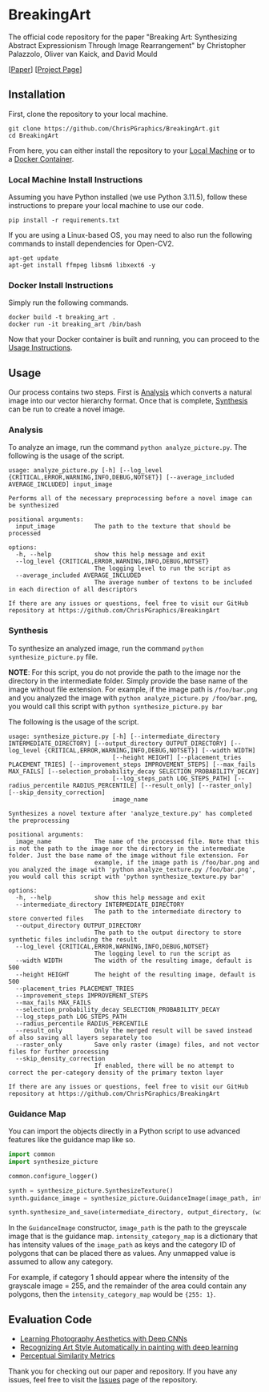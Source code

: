 # BreakingArt
The official code repository for the paper "Breaking Art: Synthesizing Abstract Expressionism Through Image Rearrangement" by Christopher Palazzolo, Oliver van Kaick, and David Mould

[[Paper](https://doi.org/10.1016/j.cag.2025.104224)] [[Project Page](https://chrispgraphics.github.io/2025_Breaking_art_Synthesizing_abstract_expressionism_through_image_rearrangement.html)]

## Installation
First, clone the repository to your local machine.
```shell
git clone https://github.com/ChrisPGraphics/BreakingArt.git
cd BreakingArt
```

From here, you can either install the repository to your [Local Machine](#local-machine-install-instructions) or to a [Docker Container](#docker-install-instructions).

### Local Machine Install Instructions
Assuming you have Python installed (we use Python 3.11.5), follow these instructions to prepare your local machine to use our code. 

```shell
pip install -r requirements.txt
```

If you are using a Linux-based OS, you may need to also run the following commands to install dependencies for Open-CV2.

```shell
apt-get update
apt-get install ffmpeg libsm6 libxext6 -y
```

### Docker Install Instructions
Simply run the following commands.
```shell
docker build -t breaking_art .
docker run -it breaking_art /bin/bash
```

Now that your Docker container is built and running, you can proceed to the [Usage Instructions](#usage).

## Usage
Our process contains two steps. First is [Analysis](#analysis) which converts a natural image into our vector hierarchy format. Once that is complete, [Synthesis](#synthesis) can be run to create a novel image.

### Analysis
To analyze an image, run the command `python analyze_picture.py`. The following is the usage of the script.
```
usage: analyze_picture.py [-h] [--log_level {CRITICAL,ERROR,WARNING,INFO,DEBUG,NOTSET}] [--average_included AVERAGE_INCLUDED] input_image

Performs all of the necessary preprocessing before a novel image can be synthesized

positional arguments:
  input_image           The path to the texture that should be processed

options:
  -h, --help            show this help message and exit
  --log_level {CRITICAL,ERROR,WARNING,INFO,DEBUG,NOTSET}
                        The logging level to run the script as
  --average_included AVERAGE_INCLUDED
                        The average number of textons to be included in each direction of all descriptors

If there are any issues or questions, feel free to visit our GitHub repository at https://github.com/ChrisPGraphics/BreakingArt
```

### Synthesis
To synthesize an analyzed image, run the command `python synthesize_picture.py` file.

**NOTE**: For this script, you do not provide the path to the image nor the directory in the intermediate folder. 
Simply provide the base name of the image without file extension.
For example, if the image path is `/foo/bar.png` and you analyzed the image with `python analyze_picture.py /foo/bar.png`, you would call this script with `python synthesize_picture.py bar`

The following is the usage of the script.
```
usage: synthesize_picture.py [-h] [--intermediate_directory INTERMEDIATE_DIRECTORY] [--output_directory OUTPUT_DIRECTORY] [--log_level {CRITICAL,ERROR,WARNING,INFO,DEBUG,NOTSET}] [--width WIDTH]
                             [--height HEIGHT] [--placement_tries PLACEMENT_TRIES] [--improvement_steps IMPROVEMENT_STEPS] [--max_fails MAX_FAILS] [--selection_probability_decay SELECTION_PROBABILITY_DECAY]
                             [--log_steps_path LOG_STEPS_PATH] [--radius_percentile RADIUS_PERCENTILE] [--result_only] [--raster_only] [--skip_density_correction]
                             image_name

Synthesizes a novel texture after 'analyze_texture.py' has completed the preprocessing

positional arguments:
  image_name            The name of the processed file. Note that this is not the path to the image nor the directory in the intermediate folder. Just the base name of the image without file extension. For
                        example, if the image path is /foo/bar.png and you analyzed the image with 'python analyze_texture.py /foo/bar.png', you would call this script with 'python synthesize_texture.py bar'

options:
  -h, --help            show this help message and exit
  --intermediate_directory INTERMEDIATE_DIRECTORY
                        The path to the intermediate directory to store converted files
  --output_directory OUTPUT_DIRECTORY
                        The path to the output directory to store synthetic files including the result
  --log_level {CRITICAL,ERROR,WARNING,INFO,DEBUG,NOTSET}
                        The logging level to run the script as
  --width WIDTH         The width of the resulting image, default is 500
  --height HEIGHT       The height of the resulting image, default is 500
  --placement_tries PLACEMENT_TRIES
  --improvement_steps IMPROVEMENT_STEPS
  --max_fails MAX_FAILS
  --selection_probability_decay SELECTION_PROBABILITY_DECAY
  --log_steps_path LOG_STEPS_PATH
  --radius_percentile RADIUS_PERCENTILE
  --result_only         Only the merged result will be saved instead of also saving all layers separately too
  --raster_only         Save only raster (image) files, and not vector files for further processing
  --skip_density_correction
                        If enabled, there will be no attempt to correct the per-category density of the primary texton layer

If there are any issues or questions, feel free to visit our GitHub repository at https://github.com/ChrisPGraphics/BreakingArt
```

### Guidance Map
You can import the objects directly in a Python script to use advanced features like the guidance map like so.

```python
import common
import synthesize_picture

common.configure_logger()

synth = synthesize_picture.SynthesizeTexture()
synth.guidance_image = synthesize_picture.GuidanceImage(image_path, intensity_category_map)

synth.synthesize_and_save(intermediate_directory, output_directory, (width, height))
```

In the ``GuidanceImage`` constructor, ``image_path`` is the path to the greyscale image that is the guidance map. 
``intensity_category_map`` is a dictionary that has intensity values of the ``image_path`` as keys and the category ID of polygons that can be placed there as values.
Any unmapped value is assumed to allow any category.

For example, if category 1 should appear where the intensity of the grayscale image = 255, and the remainder of the area could contain any polygons, then the `intensity_category_map` would be `{255: 1}`.

## Evaluation Code
* [Learning Photography Aesthetics with Deep CNNs](https://github.com/rawmarshmellows/deep-photo-aesthetics) 
* [Recognizing Art Style Automatically in painting with deep learning](https://github.com/bnegreve/rasta)
* [Perceptual Similarity Metrics](https://github.com/chaofengc/IQA-PyTorch)

Thank you for checking out our paper and repository. If you have any issues, feel free to visit the [Issues](https://github.com/ChrisPGraphics/BreakingArt/issues) page of the repository.
